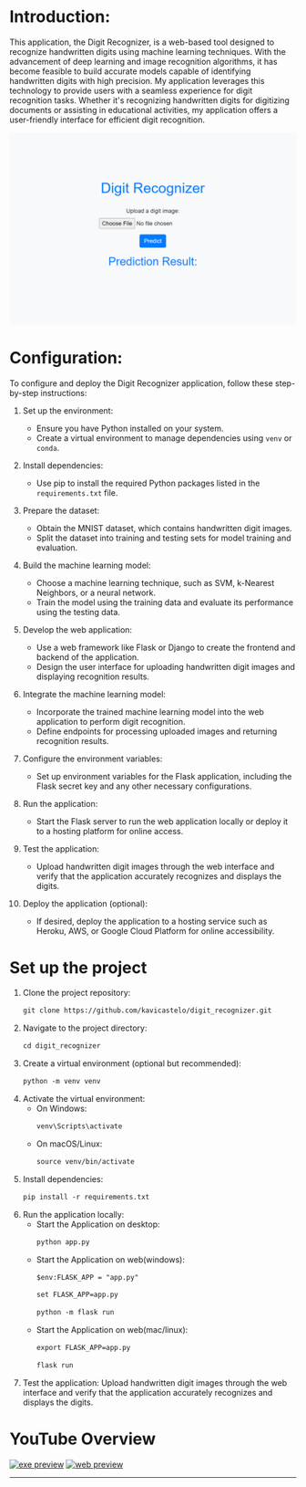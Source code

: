 # Introduction:

This application, the Digit Recognizer, is a web-based tool designed to recognize handwritten digits using machine
learning techniques. With the advancement of deep learning and image recognition algorithms, it has become feasible to
build accurate models capable of identifying handwritten digits with high precision. My application leverages this
technology to provide users with a seamless experience for digit recognition tasks. Whether it's recognizing handwritten
digits for digitizing documents or assisting in educational activities, my application offers a user-friendly interface
for efficient digit recognition.

![image](thumb.png "Digit Recognizer")

# Configuration:

To configure and deploy the Digit Recognizer application, follow these step-by-step instructions:

1. Set up the environment:
    - Ensure you have Python installed on your system.
    - Create a virtual environment to manage dependencies using `venv` or `conda`.

2. Install dependencies:
    - Use pip to install the required Python packages listed in the `requirements.txt` file.

3. Prepare the dataset:
    - Obtain the MNIST dataset, which contains handwritten digit images.
    - Split the dataset into training and testing sets for model training and evaluation.

4. Build the machine learning model:
    - Choose a machine learning technique, such as SVM, k-Nearest Neighbors, or a neural network.
    - Train the model using the training data and evaluate its performance using the testing data.

5. Develop the web application:
    - Use a web framework like Flask or Django to create the frontend and backend of the application.
    - Design the user interface for uploading handwritten digit images and displaying recognition results.

6. Integrate the machine learning model:
    - Incorporate the trained machine learning model into the web application to perform digit recognition.
    - Define endpoints for processing uploaded images and returning recognition results.

7. Configure the environment variables:
    - Set up environment variables for the Flask application, including the Flask secret key and any other necessary
      configurations.

8. Run the application:
    - Start the Flask server to run the web application locally or deploy it to a hosting platform for online access.

9. Test the application:
    - Upload handwritten digit images through the web interface and verify that the application accurately recognizes
      and
      displays the digits.

10. Deploy the application (optional):
    - If desired, deploy the application to a hosting service such as Heroku, AWS, or Google Cloud Platform for online
      accessibility.

# Set up the project

1. Clone the project repository:
   ```markdown
   git clone https://github.com/kavicastelo/digit_recognizer.git
   ```
2. Navigate to the project directory:
   ```markdown
   cd digit_recognizer
   ```
3. Create a virtual environment (optional but recommended):
   ```markdown
   python -m venv venv
   ```
4. Activate the virtual environment:
    - On Windows:
       ```markdown
       venv\Scripts\activate
       ```
    - On macOS/Linux:
       ```markdown
       source venv/bin/activate
       ```
5. Install dependencies:
   ```markdown
   pip install -r requirements.txt
   ```
6. Run the application locally:
   - Start the Application on desktop:
      ```markdown
      python app.py
      ```
   - Start the Application on web(windows):
      ```markdown
      $env:FLASK_APP = "app.py"
      ```
      ```markdown
      set FLASK_APP=app.py
      ```
      ```markdown
      python -m flask run
      ```
   - Start the Application on web(mac/linux):
      ```markdown
      export FLASK_APP=app.py
      ```
      ```markdown
      flask run
      ```
7. Test the application:
   Upload handwritten digit images through the web interface and verify that the application accurately recognizes and
   displays the digits.

# YouTube Overview
[![exe preview](https://img.youtube.com/vi/Z8w_emoGcSk/3.jpg)](https://www.youtube.com/watch?v=Z8w_emoGcSk)
[![web preview](https://img.youtube.com/vi/QaiOVPZ-KC4/2.jpg)](https://www.youtube.com/watch?v=QaiOVPZ-KC4)

---

